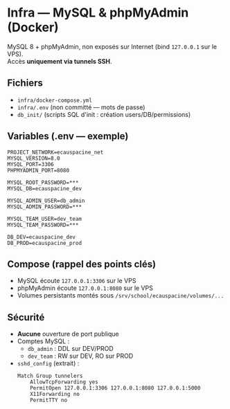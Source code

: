 # Infra — MySQL & phpMyAdmin (Docker)

MySQL 8 + phpMyAdmin, non exposés sur Internet (bind `127.0.0.1` sur le VPS).  
Accès **uniquement via tunnels SSH**.

## Fichiers

- `infra/docker-compose.yml`
- `infra/.env` (non committé — mots de passe)
- `db_init/` (scripts SQL d'init : création users/DB/permissions)

## Variables (.env — exemple)

```
PROJECT_NETWORK=ecauspacine_net
MYSQL_VERSION=8.0
MYSQL_PORT=3306
PHPMYADMIN_PORT=8080

MYSQL_ROOT_PASSWORD=***
MYSQL_DB=ecauspacine_dev

MYSQL_ADMIN_USER=db_admin
MYSQL_ADMIN_PASSWORD=***

MYSQL_TEAM_USER=dev_team
MYSQL_TEAM_PASSWORD=***

DB_DEV=ecauspacine_dev
DB_PROD=ecauspacine_prod
```

## Compose (rappel des points clés)

- MySQL écoute `127.0.0.1:3306` sur le VPS
- phpMyAdmin écoute `127.0.0.1:8080` sur le VPS
- Volumes persistants montés sous `/srv/school/ecauspacine/volumes/...`

## Sécurité

- **Aucune** ouverture de port publique
- Comptes MySQL :
  - `db_admin` : DDL sur DEV/PROD
  - `dev_team` : RW sur DEV, RO sur PROD
- `sshd_config` (extrait) :
  ```
  Match Group tunnelers
      AllowTcpForwarding yes
      PermitOpen 127.0.0.1:3306 127.0.0.1:8080 127.0.0.1:5000
      X11Forwarding no
      PermitTTY no
  ```
